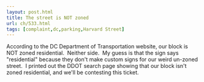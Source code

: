 ```yaml
---
layout: post.html
title: The street is NOT zoned
url: ch/533.html
tags: [complaint,dc,parking,Harvard Street]
---
```

According to the DC Department of Transportation website, our block is NOT zoned residential.  Neither side.  My guess is that the sign says "residential" because they don't make custom signs for our weird un-zoned street.  I printed out the DDOT search page showing that our block isn't zoned residential, and we'll be contesting this ticket. 
